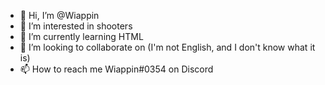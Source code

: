 - 👋 Hi, I’m @Wiappin
- 👀 I’m interested in shooters
- 🌱 I’m currently learning HTML
- 💞️ I’m looking to collaborate on (I'm not English, and I don't know what it is)
- 📫 How to reach me Wiappin#0354 on Discord

<!---
Wiappin/Wiappin is a ✨ special ✨ repository because its `README.md` (this file) appears on your GitHub profile.
You can click the Preview link to take a look at your changes.
--->
